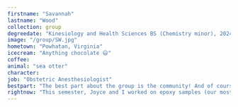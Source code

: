 ```yaml
---
firstname: "Savannah"
lastname: "Wood"
collection: group
degreedate: "Kinesiology and Health Sciences BS (Chemistry minor), 2024"
image: "/group/SW.jpg"
hometown: "Powhatan, Virginia"
icecream: "Anything chocolate 😃"
coffee:
animal: "sea otter"
character:
job: "Obstetric Anesthesiologist"
bestpart: "The best part about the group is the community! And of course, pie night at the Meldrums’ house!!"
rightnow: "This semester, Joyce and I worked on epoxy samples (our most recent epoxy was made in the heat chamber) and afterwards we started to measure them under the magnet with Tyler’s help."
---
```

